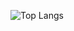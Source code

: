 ![Top Langs](https://github-readme-stats.vercel.app/api/top-langs/?username=ybuxhfgrnbs&theme=tokyonight)
